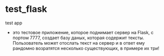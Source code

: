 # test_flask
test app
- это тестовое приложение, которое поднимает сервер на Flask, с портом 7777, создает базу даных, которая содержит тексты. Пользователь может отослать текст на сервер и в ответ ему рандомно возратятся несколько существующих, в примере их три!
